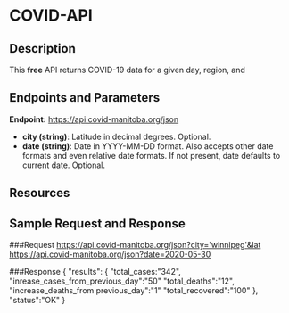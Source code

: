 # COVID-API

## Description

This **free** API returns COVID-19 data for a given day, region, and 

## Endpoints and Parameters
**Endpoint:** https://api.covid-manitoba.org/json

* **city (string)**: Latitude in decimal degrees. Optional.
* **date (string)**: Date in YYYY-MM-DD format. Also accepts other date formats and even relative date formats. If not present, date defaults to current date. Optional.

## Resources

## Sample Request and Response

###Request
https://api.covid-manitoba.org/json?city='winnipeg'&lat
https://api.covid-manitoba.org/json?date=2020-05-30

###Response
  {
      "results":
      {
        "total_cases:"342",
        "inrease_cases_from_previous_day":"50"
        "total_deaths":"12",
        "increase_deaths_from previous_day":"1"
        "total_recovered":"100"
      },
       "status":"OK"
    }
